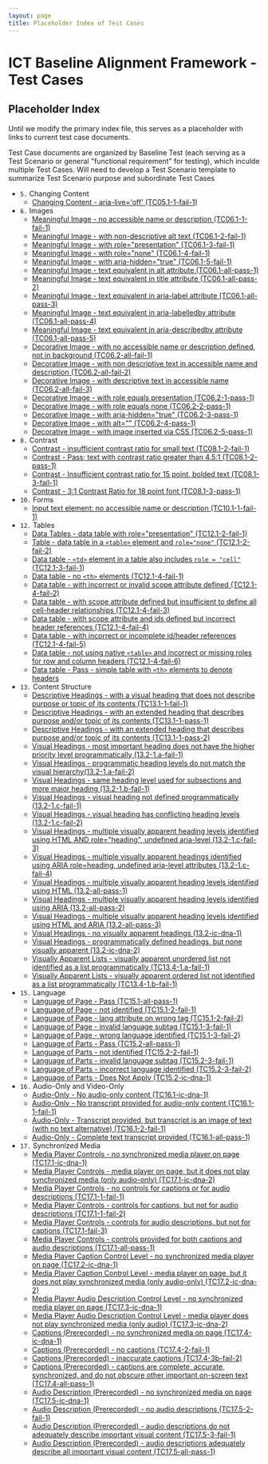 ```yaml
---
layout: page
title: Placeholder Index of Test Cases
---
```

# ICT Baseline Alignment Framework - Test Cases
## Placeholder Index

Until we modify the primary index file, this serves as a placeholder with links to current test case documents.

Test Case documents are organized by Baseline Test (each serving as a Test Scenario or general "functional requirement" for testing), which inculde multiple Test Cases. Will need to develop a Test Scenario template to summarize Test Scenario purpose and subordinate Test Cases

* `5.` Changing Content
  * [Changing Content - aria-live='off' (TC05.1-1-fail-1)](testcases/TC05.1-1-fail-1.html)
* `6.` Images
  * [Meaningful Image - no accessible name or description (TC06.1-1-fail-1)](testcases/TC06.1-1-fail-1.html)
  * [Meaningful Image - with non-descriptive alt text (TC06.1-2-fail-1)](testcases/TC06.1-2-fail-1.html)
  * [Meaningful Image - with role="presentation" (TC06.1-3-fail-1)](testcases/TC06.1-3-fail-1.html)
  * [Meaningful Image - with role="none" (TC06.1-4-fail-1)](testcases/TC06.1-4-fail-1.html)
  * [Meaningful Image - with aria-hidden="true" (TC06.1-5-fail-1)](testcases/TC06.1-5-fail-1.html)
  * [Meaningful Image - text equivalent in alt attribute (TC06.1-all-pass-1)](testcases/TC06.1-all-pass-1.html)
  * [Meaningful Image - text equivalent in title attribute (TC06.1-all-pass-2)](testcases/TC06.1-all-pass-2.html)
  * [Meaningful Image - text equivalent in aria-label attribute (TC06.1-all-pass-3)](testcases/TC06.1-all-pass-3.html)
  * [Meaningful Image - text equivalent in aria-labelledby attribute (TC06.1-all-pass-4)](testcases/TC06.1-all-pass-4.html)
  * [Meaningful Image - text equivalent in aria-describedby attribute (TC06.1-all-pass-5)](testcases/TC06.1-all-pass-5.html)
  * [Decorative Image - with no accessible name or description defined, not in background (TC06.2-all-fail-1)](testcases/TC06.2-all-fail-1.html)
  * [Decorative Image - with non descriptive text in accessible name and description (TC06.2-all-fail-2)](testcases/TC06.2-all-fail-2.html)
  * [Decorative Image - with descriptive text in accessible name (TC06.2-all-fail-3)](testcases/TC06.2-all-fail-3.html)  
  * [Decorative Image - with role equals presentation (TC06.2-1-pass-1)](testcases/TC06.2-1-pass-1.html)
  * [Decorative Image - with role equals none (TC06.2-2-pass-1)](testcases/TC06.2-2-pass-1.html)
  * [Decorative Image - with aria-hidden="true" (TC06.2-3-pass-1)](testcases/TC06.2-3-pass-1.html)
  * [Decorative Image - with alt="" (TC06.2-4-pass-1)](testcases/TC06.2-4-pass-1.html)
  * [Decorative Image - with image inserted via CSS (TC06.2-5-pass-1)](testcases/TC06.2-5-pass-1.html)
* `8.` Contrast
  * [Contrast - insufficient contrast ratio for small text (TC08.1-2-fail-1)](testcases/TC08.1-2-fail-1.html)
  * [Contrast - Pass; text with contrast ratio greater than 4.5:1 (TC08.1-2-pass-1)](testcases/TC08.1-2-pass-1.html)
  * [Contrast - Insufficient contrast ratio for 15 point, bolded text (TC08.1-3-fail-1)](testcases/TC08.1-3-fail-1.html)
  * [Contrast - 3:1 Contrast Ratio for 18 point font (TC08.1-3-pass-1)](testcases/TC08.1-3-pass-1.html)
* `10.` Forms
  * [Input text element: no accessible name or description (TC10.1-1-fail-1)](testcases/TC10.1-1-fail-1.html)
* `12.` Tables
  * [Data Tables - data table with role="presentation" (TC12.1-2-fail-1)](testcases/TC12.1-2-fail-1.html)
  * [Table - data table in a `<table>` element and `role="none"` (TC12.1-2-fail-2)](testcases/TC12.1-2-fail-2.html)
  * [Data table - `<td>` element in a table also includes `role = "cell"` (TC12.1-3-fail-1)](testcases/TC12.1-3-fail-1.html)
  * [Data table - no `<th>` elements (TC12.1-4-fail-1)](testcases/TC12.1-4-fail-1.html)
  * [Data table - with incorrect or invalid scope attribute defined (TC12.1-4-fail-2)](testcases/TC12.1-4-fail-2.html)
  * [Data table - with scope attribute defined but insufficient to define all cell-header relationships (TC12.1-4-fail-3)](testcases/TC12.1-4-fail-3.html)
  * [Data table - with scope attribute and ids defined but incorrect header references (TC12.1-4-fail-4)](testcases/TC12.1-4-fail-4.html)
  * [Data table - with incorrect or incomplete id/header references (TC12.1-4-fail-5)](testcases/TC12.1-4-fail-5.html)
  * [Data table - not using native `<table>` and incorrect or missing roles for row and column headers (TC12.1-4-fail-6)](testcases/TC12.1-4-fail-6.html)
  * [Data table - Pass - simple table with `<th>` elements to denote headers](testcases/TC12.1-all-pass-1.html)
* `13.` Content Structure
  * [Descriptive Headings - with a visual heading that does not describe purpose or topic of its contents (TC13.1-1-fail-1)](testcases/TC13.1-1-fail-1.html)
  * [Descriptive Headings - with an extended heading that describes purpose and/or topic of its contents (TC13.1-1-pass-1)](testcases/TC13.1-1-pass-1.html)
  * [Descriptive Headings - with an extended heading that describes purpose and/or topic of its contents (TC13.1-1-pass-2)](testcases/TC13.1-1-pass-2.html)
  * [Visual Headings - most important heading does not have the higher priority level programmatically (13.2-1.a-fail-1)](testcases/TC13.2-1.a-fail-1.html)
  * [Visual Headings - programmatic heading levels do not match the visual hierarchy(13.2-1.a-fail-2)](testcases/TC13.2-1.a-fail-2.html)
  * [Visual Headings - same heading level used for subsections and more major heading (13.2-1.b-fail-1)](testcases/TC13.2-1.b-fail-1.html)
  * [Visual Headings - visual heading not defined programmatically (13.2-1.c-fail-1)](testcases/TC13.2-1.c-fail-1.html)
  * [Visual Headings - visual heading has conflicting heading levels (13.2-1.c-fail-2)](testcases/TC13.2-1.c-fail-2.html)
  * [Visual Headings -  multiple visually apparent heading levels identified using HTML AND role="heading", undefined aria-level (13.2-1.c-fail-3)](testcases/TC13.2-1.c-fail-3.html)
  * [Visual Headings - multiple visually apparent headings identified using ARIA role=heading, undefined aria-level attributes (13.2-1.c-fail-4)](testcases/TC13.2-1.c-fail-4.html)
  * [Visual Headings - multiple visually apparent heading levels identified using HTML (13.2-all-pass-1)](testcases/TC13.2-all-pass-1.html)
  * [Visual Headings - multiple visually apparent heading levels identified using ARIA (13.2-all-pass-2)](testcases/TC13.2-all-pass-2.html)
  * [Visual Headings - multiple visually apparent heading levels identified using HTML and ARIA (13.2-all-pass-3)](testcases/TC13.2-all-pass-3.html)
  * [Visual Headings - no visually apparent headings (13.2-ic-dna-1)](testcases/TC13.2-ic-dna-1.html)
  * [Visual Headings - programmatically defined headings, but none visually apparent (13.2-ic-dna-2)](testcases/TC13.2-ic-dna-2.html)
  * [Visually Apparent Lists - visually apparent unordered list not identified as a list programmatically (TC13.4-1.a-fail-1)](testcases/TC13.4-1.a-fail-1.html)
  * [Visually Apparent Lists - visually apparent ordered list not identified as a list programmatically (TC13.4-1.b-fail-1)](testcases/TC13.4-1.b-fail-1.html)
* `15.` Language
  * [Language of Page - Pass (TC15.1-all-pass-1)](testcases/TC15.1-all-pass-1.html)
  * [Language of Page - not identified (TC15.1-2-fail-1)](testcases/TC15.1-2-fail-1.html)
  * [Language of Page - lang attribute on wrong tag (TC15.1-2-fail-2)](testcases/TC15.1-2-fail-2.html)
  * [Language of Page - invalid language subtag (TC15.1-3-fail-1)](testcases/TC15.1-3-fail-1.html)
  * [Language of Page - wrong language identified (TC15.1-3-fail-2)](testcases/TC15.1-3-fail-2.html)
  * [Language of Parts - Pass (TC15.2-all-pass-1)](testcases/TC15.2-all-pass-1.html)
  * [Language of Parts - not identified (TC15.2-2-fail-1)](testcases/TC15.2-2-fail-1.html)
  * [Language of Parts - invalid language subtag (TC15.2-3-fail-1)](testcases/TC15.2-3-fail-1.html)
  * [Language of Parts - incorrect language identified (TC15.2-3-fail-2)](testcases/TC15.2-3-fail-2.html)
  * [Language of Parts - Does Not Apply (TC15.2-ic-dna-1)](testcases/TC15.2-ic-dna-1.html)
* `16.` Audio-Only and Video-Only
  * [Audio-Only - No audio-only content (TC16.1-ic-dna-1)](testcases/TC16.1-ic-dna-1.html)
  * [Audio-Only - No transcript provided for audio-only content (TC16.1-1-fail-1)](testcases/TC16.1-1-fail-1.html)
  * [Audio-Only - Transcript provided, but transcript is an image of text (with no text alternative) (TC16.1-2-fail-1)](testcases/TC16.1-2-fail-1.html)
  * [Audio-Only - Complete text transcript provided (TC16.1-all-pass-1)](testcases/TC16.1-all-pass-1.html)
* `17.` Synchronized Media
  * [ Media Player Controls - no synchronized media player on page (TC17.1-ic-dna-1)](testcases/TC17.1-ic-dna-1.html)
  * [ Media Player Controls - media player on page, but it does not play synchronized media (only audio-only) (TC17.1-ic-dna-2)](testcases/TC17.1-ic-dna-2.html)
  * [ Media Player Controls - no controls for captions or for audio descriptions (TC17.1-1-fail-1)](testcases/TC17.1-1-fail-1.html)
  * [ Media Player Controls - controls for captions, but not for audio descriptions (TC17.1-1-fail-2)](testcases/TC17.1-1-fail-2.html)
  * [ Media Player Controls - controls for audio descriptions, but not for captions (TC17.1-fail-3)](testcases/TC17.1-1-fail-3.html)
  * [ Media Player Controls - controls provided for both captions and audio descriptions (TC17.1-all-pass-1)](testcases/TC17.1-all-pass-1.html)
  * [ Media Player Caption Control Level - no synchronized media player on page (TC17.2-ic-dna-1)](testcases/TC17.2-ic-dna-1.html)
  * [ Media Player Caption Control Level - media player on page, but it does not play synchronized media (only audio-only) (TC17.2-ic-dna-2)](testcases/TC17.2-ic-dna-2.html)
  * [ Media Player Audio Description Control Level - no synchronized media player on page (TC17.3-ic-dna-1)](testcases/TC17.3-ic-dna-1.html)
  * [ Media Player Audio Description Control Level - media player does not play synchronized media (only audio) (TC17.3-ic-dna-2)](testcases/TC17.3-ic-dna-2.html)
  * [ Captions (Prerecorded) - no synchronized media on page (TC17.4-ic-dna-1)](testcases/TC17.4-ic-dna-1.html)
  * [ Captions (Prerecorded) - no captions (TC17.4-2-fail-1)](testcases/TC17.4-2-fail-1.html)
  * [ Captions (Prerecorded) - inaccurate captions (TC17.4-3b-fail-2)](testcases/TC17.4-3b-fail-2.html)
  * [ Captions (Prerecorded) - captions are complete, accurate, synchronized, and do not obscure other important on-screen text (TC17.4-all-pass-1)](testcases/TC17.4-all-pass-1.html)
  * [ Audio Description (Prerecorded) - no synchronized media on page (TC17.5-ic-dna-1)](testcases/TC17.5-ic-dna-1.html)
  * [ Audio Description (Prerecorded) - no audio descriptions (TC17.5-2-fail-1)](testcases/TC17.5-2-fail-1.html)
  * [ Audio Description (Prerecorded) - audio descriptions do not adequately describe important visual content (TC17.5-3-fail-1)](testcases/TC17.5-3-fail-1.html)
  * [ Audio Description (Prerecorded) - audio descriptions adequately describe all important visual content (TC17.5-all-pass-1)](testcases/TC17.5-all-pass-1.html)
